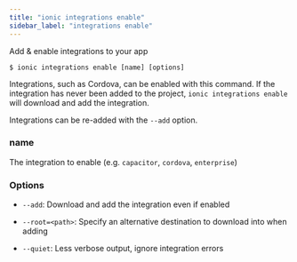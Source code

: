 ```yaml
---
title: "ionic integrations enable"
sidebar_label: "integrations enable"
---
```





Add & enable integrations to your app

```shell
$ ionic integrations enable [name] [options]
```

Integrations, such as Cordova, can be enabled with this command. If the integration has never been added to the project, `ionic integrations enable` will download and add the integration.

Integrations can be re-added with the `--add` option.

### name
The integration to enable (e.g. `capacitor`, `cordova`, `enterprise`)




### Options

 - `--add`: Download and add the integration even if enabled 
      
 - `--root=<path>`: Specify an alternative destination to download into when adding 
      
 - `--quiet`: Less verbose output, ignore integration errors 
      
